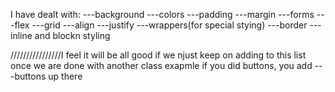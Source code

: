 I have dealt with: 
---background
---colors
---padding
---margin
---forms
---flex
---grid
---align
---justify
---wrappers(for special stying)
---border
---inline and blockn styling



////////////////I feel it will be all good if we njust keep on adding to this list once we are done with another class
exapmle if you did buttons, you add
---buttons up there
